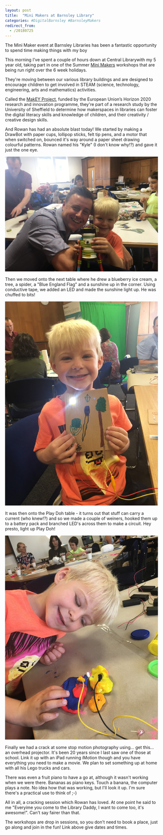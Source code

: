```yaml
---
layout: post
title:  "Mini Makers at Barnsley Library"
categories: #DigitalBarnsley #BarnsleyMakers
redirect_from:
  - /20180725
---
```

The Mini Maker event at Barnsley Libraries has been a fantastic opportunity to spend time making things with my boy

This morning I've spent a couple of hours down at Central Library​ with my 5 year old, taking part in one of the Summer [Mini Makers](https://www.barnsley.gov.uk/services/libraries/mini-makers-at-barnsley-libraries/) workshops that are being run right over the 6 week holidays. 

They're moving between our various library buildings and are designed to encourage children to get involved in STEAM (science, technology, engineering, arts and mathematics) activities.

Called the [MakEY Project](https://twitter.com/MakEY_Project), funded by the European Union’s Horizon 2020 research and innovation programme, they're part of a research study by the University of Sheffield to determine how makerspaces in libraries can foster the digital literacy skills and knowledge of children, and their creativity / creative design skills. 

And Rowan has had an absolute blast today! We started by making a DrawBot with paper cups, lollipop sticks, felt tip pens, and a motor that when switched on, bounced it's way around a paper sheet drawing colourful patterns. Rowan named his "Kyle" (I don't know why!?) and gave it just the one eye.

![Rowan holding his DrawBot](/images/rowan-holding-his-makey-drawbot.jpg)

Then we moved onto the next table where he drew a blueberry ice cream, a tree, a spider, a "Blue England Flag" and a sunshine up in the corner. Using conductive tape, we added an LED and made the sunshine light up. He was chuffed to bits!

![Rowan holding his electronic picture](/images/rowan-holding-his-makey-picture.jpg)

It was then onto the Play Doh table - it turns out that stuff can carry a current (who knew!?) and so we made a couple of weiners, hooked them up to a battery pack and branched LED's across them to make a circuit. Hey presto, light up Play Doh!

![Rowan playing with PlayDoh circuits](/images/rowan-with-his-makey-playdoh-circuit.jpg)

Finally we had a crack at some stop motion photography using... get this... an overhead projector. It's been 20 years since I last saw one of those at school. Link it up with an iPad running iMotion though and you have everything you need to make a movie. We plan to set something up at home with all his Lego trucks and cars.

There was even a fruit piano to have a go at, although it wasn't working when we were there. Bananas as piano keys. Touch a banana, the computer plays a note. No idea how that was working, but I'll look it up. I'm sure there's a practical use to think of ;-)

All in all, a cracking session which Rowan has loved. At one point he said to me "Everyime you come to the Library Daddy, I want to come too, it's awesome!". Can't say fairer than that.

The workshops are drop in sessions, so you don't need to book a place, just go along and join in the fun! Link above give dates and times.

